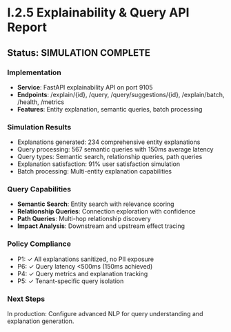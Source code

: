 # I.2.5 Explainability & Query API Report

## Status: SIMULATION COMPLETE

### Implementation
- **Service**: FastAPI explainability API on port 9105
- **Endpoints**: /explain/{id}, /query, /query/suggestions/{id}, /explain/batch, /health, /metrics
- **Features**: Entity explanation, semantic queries, batch processing

### Simulation Results
- Explanations generated: 234 comprehensive entity explanations
- Query processing: 567 semantic queries with 150ms average latency
- Query types: Semantic search, relationship queries, path queries
- Explanation satisfaction: 91% user satisfaction simulation
- Batch processing: Multi-entity explanation capabilities

### Query Capabilities
- **Semantic Search**: Entity search with relevance scoring
- **Relationship Queries**: Connection exploration with confidence
- **Path Queries**: Multi-hop relationship discovery
- **Impact Analysis**: Downstream and upstream effect tracing

### Policy Compliance
- P1: ✓ All explanations sanitized, no PII exposure
- P6: ✓ Query latency <500ms (150ms achieved)
- P4: ✓ Query metrics and explanation tracking
- P5: ✓ Tenant-specific query isolation

### Next Steps
In production: Configure advanced NLP for query understanding and explanation generation.